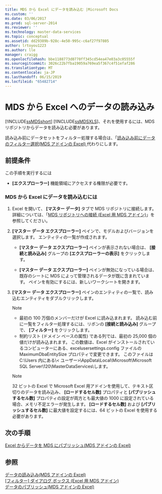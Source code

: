 ```yaml
---
title: MDS から Excel にデータを読み込む |Microsoft Docs
ms.custom: ''
ms.date: 03/06/2017
ms.prod: sql-server-2014
ms.reviewer: ''
ms.technology: master-data-services
ms.topic: conceptual
ms.assetid: dd29389b-928c-4e50-995c-c6af27f97805
author: lrtoyou1223
ms.author: lle
manager: craigg
ms.openlocfilehash: bbe1188773d0770ff345cd54ea47e03a3c05555f
ms.sourcegitcommit: 3026c22b7fba19059a769ea5f367c4f51efaf286
ms.translationtype: MT
ms.contentlocale: ja-JP
ms.lasthandoff: 06/15/2019
ms.locfileid: "65482714"
---
```

# <a name="load-data-from-mds-into-excel"></a>MDS から Excel へのデータの読み込み
  [!INCLUDE[ssMDSshort](../../includes/ssmdsshort-md.md)] [!INCLUDE[ssMDSXLS](../../includes/ssmdsxls-md.md)]、それを使用するには、MDS リポジトリからデータを読み込む必要があります。  
  
 読み込み前にデータセットをフィルター処理する場合は、「[読み込み前にデータのフィルター選択&#40;MDS アドインの Excel&#41; ](filter-data-before-exporting-mds-add-in-for-excel.md)代わりにします。  
  
## <a name="prerequisites"></a>前提条件  
 この手順を実行するには  
  
-   **[エクスプローラー]** 機能領域にアクセスする権限が必要です。  
  
### <a name="to-load-data-from-mds-into-excel"></a>MDS から Excel にデータを読み込むには  
  
1.  Excel を開いて、 **[マスター データ]** タブで MDS リポジトリに接続します。 詳細については、「[MDS リポジトリへの接続 (Excel 用 MDS アドイン)](connect-to-an-mds-repository-mds-add-in-for-excel.md)」を参照してください。  
  
2.  **[マスター データ エクスプローラー]** ペインで、モデルおよびバージョンを選択します。 エンティティの一覧が作成されます。  
  
    -   **[マスター データ エクスプローラー]** ペインが表示されない場合は、 **[接続と読み込み]** グループの **[エクスプローラーの表示]** をクリックします。  
  
    -   **[マスター データ エクスプローラー]** ペインが無効になっている場合は、既存のシートに MDS によって管理されるデータが既に含まれています。 ペインを有効にするには、新しいワークシートを開きます。  
  
3.  **[マスター データ エクスプローラー]** ペインのエンティティの一覧で、読み込むエンティティをダブルクリックします。  
  
    > [!NOTE]  
    >  -   最初の 100 万個のメンバーだけが Excel に読み込まれます。 読み込む前に一覧をフィルター処理するには、リボンの **[接続と読み込み]** グループで、 **[フィルター]** をクリックします。  
    > -   制約リスト (ドメイン ベースの属性) である列では、最初の 25,000 個の値だけが読み込まれます。 この数値は、Excel がインストールされているコンピューターにある、excelusersettings.config ファイルの MaximumDbaEntitySize プロパティで変更できます。 このファイルは C:\Users 内にある\\< ユーザー\>\AppData\Local\Microsoft\Microsoft SQL Server\120\MasterDataServices\\します。  
  
    > [!NOTE]  
    >  32 ビットの Excel で Microsoft Excel 用アドインを使用して、テキスト区切りのデータを読み込み、 **[ロードするセル数]** プロパティと **[パブリッシュするセル数]** プロパティの設定が両方とも最大値の 1000 に設定されている場合、メモリ不足エラーが発生します。 **[ロードするセル数]** および **[パブリッシュするセル数]** に最大値を設定するには、64 ビットの Excel を使用する必要があります。  
  
## <a name="next-steps"></a>次の手順  
 [Excel からデータを MDS にパブリッシュ&#40;MDS アドインの Excel&#41;](import-data-from-excel-to-master-data-services-mds-add-in-for-excel.md)  
  
## <a name="see-also"></a>参照  
 [データの読み込み&#40;MDS アドインの Excel&#41;](overview-exporting-data-to-excel-mds-add-in-for-excel.md)   
 [[フィルター] ダイアログ ボックス (Excel 用 MDS アドイン)](filter-dialog-box-mds-add-in-for-excel.md)   
 [データのパブリッシュ&#40;MDS アドインの Excel&#41;](overview-importing-data-from-excel-mds-add-in-for-excel.md)  
  
  
